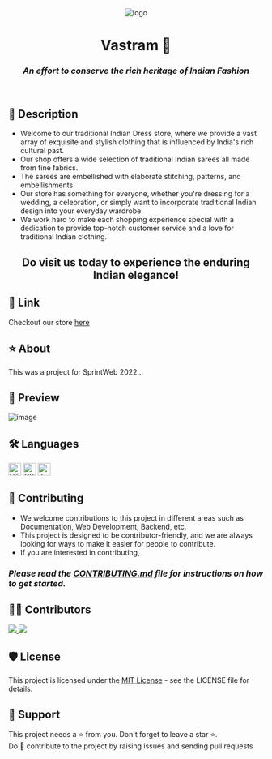 <div align="center">
<img src="https://user-images.githubusercontent.com/121221252/217121430-648e5991-364d-472f-9b30-d5f0d1b7be2f.png" alt="logo">
<h1>Vastram 🥻</h1>
<h3><em>An effort to conserve the rich heritage of Indian Fashion</em></h3>
</div>
<br>

## 📄 Description
+ Welcome to our traditional Indian Dress store, where we provide a vast array of exquisite and stylish clothing that is influenced by India's rich cultural past. 
+ Our shop offers a wide selection of traditional Indian sarees all made from fine fabrics.
+ The sarees are embellished with elaborate stitching, patterns, and embellishments. 
+ Our store has something for everyone, whether you're dressing for a wedding, a celebration, or simply want to incorporate traditional Indian design into your everyday wardrobe. 
+ We work hard to make each shopping experience special with a dedication to provide top-notch customer service and a love for traditional Indian clothing. 

<h2 align="center"><strong>Do visit us today</strong> to experience the enduring Indian elegance!</h2>

## 🔗 Link 
Checkout our store [here](https://miikkuu.github.io/vastram-fashionsite/#)

## ⭐ About
This was a project for SprintWeb 2022...

## 📸 Preview 
![image](https://user-images.githubusercontent.com/121221252/217122657-5565e8f1-6b7f-4760-927c-f3868452d33d.png)

## 🛠️ Languages

<p>
  <img src="https://img.shields.io/badge/HTML-5-orange" alt="HTML5 logo" height=25px>
  <img src="https://img.shields.io/badge/CSS-3-blue" alt="CSS3 logo" height=25px>
  <img src="https://img.shields.io/badge/JavaScript-ES6-yellow" alt="JavaScript ES6 logo" height=25px>
</p>

## 🤝 Contributing
+ We welcome contributions to this project in different areas such as Documentation, Web Development, Backend, etc. 
+ This project is designed to be contributor-friendly, and we are always looking for ways to make it easier for people to contribute.
+ If you are interested in contributing,
### *Please read the [CONTRIBUTING.md]() file for instructions on how to get started.*

## 👨‍💻 Contributors 
<a href="https://github.com/miikkuu/vastram-fashionsite/graphs/contributors">
  <img src="https://contrib.rocks/image?repo=miikkuu/vastram-fashionsite" />
</a>

<a href="https://github.com/miikkuu/vastram-fashionsite/graphs/contributors">
  <img src="https://contrib.rocks/image?repo=the-amazing-atharva/" />
</a>



## 🛡️ License
This project is licensed under the [MIT License]() - see the LICENSE file for details.

## 🙏 Support
This project needs a ⭐️ from you. Don't forget to leave a star ⭐️.  <br>
Do 🤝 contribute to the project by raising issues and sending pull requests

